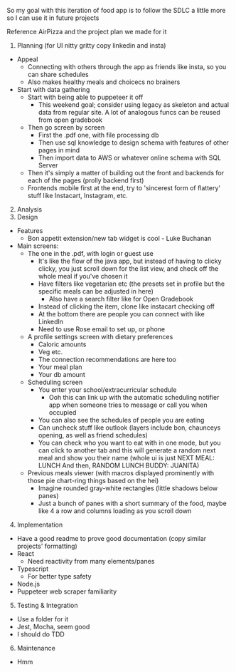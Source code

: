 So my goal with this iteration of food app is to follow the SDLC a little more so I can use it in future projects

Reference AirPizza and the project plan we made for it

1. Planning (for UI nitty gritty copy linkedin and insta)
- Appeal
  - Connecting with others through the app as friends like insta, so you can share schedules
  - Also makes healthy meals and choicecs no brainers
- Start with data gathering
  - Start with being able to puppeteer it off
    - This weekend goal; consider using legacy as skeleton and actual data from regular site. A lot of analogous funcs can be reused from open gradebook
  - Then go screen by screen
    - First the .pdf one, with file processing db
    - Then use sql knowledge to design schema with features of other pages in mind
    - Then import data to AWS or whatever online schema with SQL Server
  - Then it's simply a matter of building out the front and backends for each of the pages (prolly backend first)
   - Frontends mobile first at the end, try to 'sincerest form of flattery' stuff like Instacart, Instagram, etc.
2. Analysis
3. Design
- Features
  - Bon appetit extension/new tab widget is cool - Luke Buchanan
- Main screens: 
  - The one in the .pdf, with login or guest use
    - It's like the flow of the java app, but instead of having to clicky clicky, you just scroll down for the list view, and check off the whole meal if you've chosen it
    - Have filters like vegetarian etc (the presets set in profile but the specific meals can be adjusted in here)
      - Also have a search filter like for Open Gradebook
    - Instead of clicking the item, clone like instacart checking off
    - At the bottom there are people you can connect with like LinkedIn
    - Need to use Rose email to set up, or phone
  - A profile settings screen with dietary preferences
    - Caloric amounts
    - Veg etc.
    - The connection recommendations are here too
    - Your meal plan
    - Your db amount
  - Scheduling screen
    - You enter your school/extracurricular schedule
      - Ooh this can link up with the automatic scheduling notifier app when someone tries to message or call you when occupied
    - You can also see the schedules of people you are eating
    - Can uncheck stuff like outlook (layers include bon, chaunceys opening, as well as friend schedules)
    - You can check who you want to eat with in one mode, but you can click to another tab and this will generate a random next meal and show you their name (whole ui is just NEXT MEAL: LUNCH And then, RANDOM LUNCH BUDDY: JUANITA)
  - Previous meals viewer (with macros displayed prominently with those pie chart-ring things based on the hei)
    - Imagine rounded gray-white rectangles (little shadows below panes)
    - Just a bunch of panes with a short summary of the food, maybe like 4 a row and columns loading as you scroll down
4. Implementation
- Have a good readme to prove good documentation (copy similar projects' formatting)
- React
  - Need reactivity from many elements/panes
- Typescript
  - For better type safety
- Node.js
 - Puppeteer web scraper familiarity
5. Testing & Integration
- Use a folder for it
- Jest, Mocha, seem good
- I should do TDD
6. Maintenance
- Hmm
